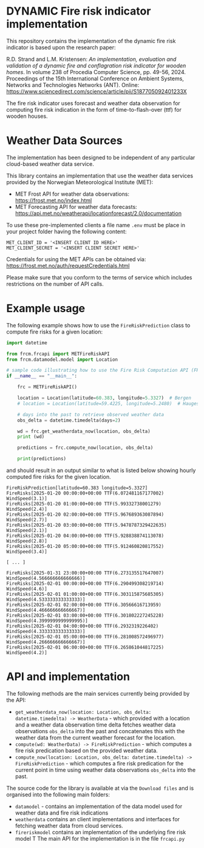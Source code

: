 # DYNAMIC Fire risk indicator implementation

This repository contains the implementation of the dynamic fire risk indicator is based upon the research paper:

R.D. Strand and L.M. Kristensen: *An implementation, evaluation and validation of a dynamic fire and conflagration risk indicator for wooden homes*. In volume 238 of Procedia Computer Science, pp. 49-56, 2024. Proceedings of the 15th International Conference on Ambient Systems, Networks and Technologies Networks (ANT). Online:  https://www.sciencedirect.com/science/article/pii/S187705092401233X

The fire risk indicator uses forecast and weather data observation for computing fire risk indication in the form of time-to-flash-over (ttf) for wooden houses. 

# Weather Data Sources

The implementation has been designed to be independent of any particular cloud-based weather data service. 

This library contains an implementation that use the weather data services provided by the Norwegian Meteorological Institute (MET):

- MET Frost API for weather data observations: https://frost.met.no/index.html
- MET Forecasting API for weather data forecasts: https://api.met.no/weatherapi/locationforecast/2.0/documentation 

To use these pre-implemented clients a file name `.env` must be place in your project folder having the following content:

```
MET_CLIENT_ID = '<INSERT CLIENT ID HERE>'
MET_CLIENT_SECRET = '<INSERT CLIENT SECRET HERE>'
```

Credentials for using the MET APIs can be obtained via: https://frost.met.no/auth/requestCredentials.html

Please make sure that you conform to the terms of service which includes restrictions on the number of API calls.

# Example usage

The following example shows how to use the `FireRiskPrediction` class to compute fire risks for a given location:


```python
import datetime

from frcm.frcapi import METFireRiskAPI
from frcm.datamodel.model import Location

# sample code illustrating how to use the Fire Risk Computation API (FRCAPI)
if __name__ == "__main__":

    frc = METFireRiskAPI()

    location = Location(latitude=60.383, longitude=5.3327)  # Bergen
    # location = Location(latitude=59.4225, longitude=5.2480)  # Haugesund

    # days into the past to retrieve observed weather data
    obs_delta = datetime.timedelta(days=2)

    wd = frc.get_weatherdata_now(location, obs_delta)
    print (wd)

    predictions = frc.compute_now(location, obs_delta)

    print(predictions)
```

and should result in an output similar to what is listed below showing hourly computed fire risks for the given location.

```
FireRiskPrediction[latitude=60.383 longitude=5.3327]
FireRisks[2025-01-20 00:00:00+00:00 TTF(6.072481167177002) WindSpeed(3.1)]
FireRisks[2025-01-20 01:00:00+00:00 TTF(5.99332738001279) WindSpeed(2.4)]
FireRisks[2025-01-20 02:00:00+00:00 TTF(5.967689363087894) WindSpeed(2.7)]
FireRisks[2025-01-20 03:00:00+00:00 TTF(5.9478787329422635) WindSpeed(2.1)]
FireRisks[2025-01-20 04:00:00+00:00 TTF(5.928838874113078) WindSpeed(2.8)]
FireRisks[2025-01-20 05:00:00+00:00 TTF(5.912460820817552) WindSpeed(3.4)]

[ ... ]

FireRisks[2025-01-31 23:00:00+00:00 TTF(6.273135517647007) WindSpeed(4.566666666666666)]
FireRisks[2025-02-01 00:00:00+00:00 TTF(6.290499308219714) WindSpeed(4.6)]
FireRisks[2025-02-01 01:00:00+00:00 TTF(6.303115875685305) WindSpeed(4.533333333333333)]
FireRisks[2025-02-01 02:00:00+00:00 TTF(6.30566616713959) WindSpeed(4.466666666666667)]
FireRisks[2025-02-01 03:00:00+00:00 TTF(6.301802227245228) WindSpeed(4.3999999999999995)]
FireRisks[2025-02-01 04:00:00+00:00 TTF(6.2932319226402) WindSpeed(4.333333333333333)]
FireRisks[2025-02-01 05:00:00+00:00 TTF(6.281008572496977) WindSpeed(4.266666666666667)]
FireRisks[2025-02-01 06:00:00+00:00 TTF(6.265861044817225) WindSpeed(4.2)]
```

# API and implementation

The following methods are the main services currently being provided by the API:

- `get_weatherdata_now(location: Location, obs_delta: datetime.timedelta) -> WeatherData` - which provided with a location and a weather data observation time delta fetches weather data observations `obs_delta` into the past and concatenates this with the weather data from the current weather forecast for the location.
- `compute(wd: WeatherData) -> FireRiskPrediction` - which computes a fire risk predication based on the provided weather data.
- `compute_now(location: Location, obs_delta: datetime.timedelta) -> FireRiskPrediction` - which computes a fire risk predication for the current point in time using weather data observations `obs_delta` into the past. 

The source code for the library is available at via the `Download files` and is organised into the following main folders:

- `datamodel` - contains an implementation of the data model used for weather data and fire risk indications
- `weatherdata` contains an client implementations and interfaces for fetching weather data from cloud services.
- `fireriskmodel` contains an implementation of the underlying fire risk model
T
The main API for the implementation is in the file `frcapi.py`



